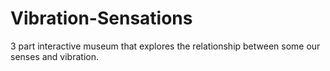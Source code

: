 # Vibration-Sensations
3 part interactive museum that explores the relationship between some our senses and vibration. 
